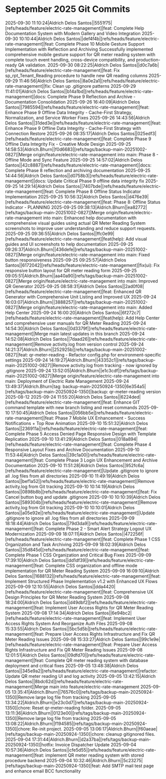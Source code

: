 # September 2025 Git Commits

2025-09-30 11:10:24|Aldrich Delos Santos||5551f75|[refs/heads/feature/electric-rate-management]|feat: Complete Help Documentation System with Modern Gallery and Video Integration
2025-09-30 10:10:44|Aldrich Delos Santos||def4f4b|[refs/heads/feature/electric-rate-management]|feat: Complete Phase 10 Mobile Gesture Support Implementation with Reflection and Archiving Successfully implemented comprehensive mobile gesture support for QR meter reading system with complete touch event handling, cross-device compatibility, and production-ready QA validation.
2025-09-30 08:22:25|Aldrich Delos Santos||d0c7a6b|[refs/heads/feature/electric-rate-management]|feat: Fix sp_rpt_Tenant_Reading procedure to handle new QR reading columns
2025-09-29 11:46:56|Aldrich Delos Santos||8a0e2a1|[refs/heads/feature/electric-rate-management]|fix: Clean up .gitignore patterns
2025-09-29 11:41:01|Aldrich Delos Santos||b14a1bd|[refs/heads/feature/electric-rate-management]|docs: Complete Phase 9 Reflection and Archive - Documentation Consolidation
2025-09-26 16:40:09|Aldrich Delos Santos||7985594|[refs/heads/feature/electric-rate-management]|feat: Enhance Phase 9 Offline Data Integrity - Cache-First Strategy, Normalization, and Service Worker Fixes
2025-09-26 14:43:56|Aldrich Delos Santos||31ded3e|[refs/heads/feature/electric-rate-management]|feat: Enhance Phase 9 Offline Data Integrity - Cache-First Strategy with Connection Restore
2025-09-26 08:35:17|Aldrich Delos Santos||025edf3|[refs/heads/feature/electric-rate-management]|feat: Complete Phase 9 Offline Data Integrity Fix - Creative Mode Design
2025-09-25 14:58:53|Aldrich.Bhurn||f0d6683|[refs/tags/backup-main-20251002-0827]|Merge origin/feature/electric-rate-management into main: Phase 8 - Offline Mode and Sync Feature
2025-09-25 14:57:02|Aldrich Delos Santos||42c8887|[refs/heads/feature/electric-rate-management]|docs: Complete Phase 8 reflection and archiving documentation
2025-09-25 14:44:56|Aldrich Delos Santos||d0758b3|[refs/heads/feature/electric-rate-management]|docs: Update Critical Phase 9 offline data integrity fix
2025-09-25 14:29:14|Aldrich Delos Santos||7407bde|[refs/heads/feature/electric-rate-management]|feat: Complete Phase 8 Offline Status Indicator Implementation
2025-09-25 10:56:32|Aldrich Delos Santos||d476e39|[refs/heads/feature/electric-rate-management]|feat: Phase 8: Offline Status Indicator - PLANNING
2025-09-25 09:38:13|Aldrich.Bhurn||ea82772|[refs/tags/backup-main-20251002-0827]|Merge origin/feature/electric-rate-management into main: Enhanced help documentation with comprehensive visual guides using actual QR Meter Reading System screenshots to improve user understanding and reduce support requests.
2025-09-25 09:36:55|Aldrich Delos Santos||ffc0e99|[refs/heads/feature/electric-rate-management]|feat(help): Add visual guides and UI screenshots to help documentation
2025-09-25 09:26:37|Aldrich.Bhurn||436defe|[refs/tags/backup-main-20251002-0827]|Merge origin/feature/electric-rate-management into main: Fixed button responsiveness
2025-09-25 09:25:57|Aldrich Delos Santos||6172042|[refs/heads/feature/electric-rate-management]|fix(ui): Fix responsive button layout for QR meter reading form
2025-09-25 09:05:51|Aldrich.Bhurn||aa40a90|[refs/tags/backup-main-20251002-0827]|Merge origin/feature/electric-rate-management into main: Improved QR Generator
2025-09-25 08:58:31|Aldrich Delos Santos||2ad0f08|[refs/heads/feature/electric-rate-management]|feat: Enhanced QR Generator with Comprehensive Unit Listing and Improved UX
2025-09-24 16:03:07|Aldrich.Bhurn||3888257|[refs/tags/backup-main-20251002-0827]|Merge origin/feature/electric-rate-management into main: Added Help Center
2025-09-24 16:00:20|Aldrich Delos Santos||6f272c7|[refs/heads/feature/electric-rate-management]|feat(help): Add Help Center and comprehensive user manuals for QR Meter Reading
2025-09-24 14:54:30|Aldrich Delos Santos||0d3379f|[refs/heads/feature/electric-rate-management]|Merge main latest updates in this branch
2025-09-24 14:52:08|Aldrich Delos Santos||7daad26|[refs/heads/feature/electric-rate-management]|Remove activity.log from version control
2025-09-24 14:21:37|Aldrich.Bhurn||252925b|[refs/tags/backup-main-20251002-0827]|feat: qr-meter-reading - Refactor config.php for environment-specific settings
2025-09-24 14:19:27|Aldrich.Bhurn||43352c1|[refs/tags/backup-main-20251002-0827]|Remove activity.log from tracking - now ignored by .gitignore
2025-09-24 13:52:05|Aldrich.Bhurn||e1c3cdf|[refs/tags/backup-main-20251002-0827]|Merge origin/feature/electric-rate-management into main: Deployment of Electric Rate Management
2025-09-24 13:49:37|Aldrich.Bhurn|tag: backup-main-20250924-1350|6e354a5|[refs/tags/backup-main-20250924-1350]|backup: qr-meter-reading version 2025-08-12
2025-09-24 11:55:20|Aldrich Delos Santos||6224ded|[refs/heads/feature/electric-rate-management]|feat: Enhance GIT command template with new branch listing and reset commands
2025-09-10 17:50:45|Aldrich Delos Santos||056bb5e|[refs/heads/feature/electric-rate-management]|feat: Phase 7 Mobile UX Enhancement - Success Notifications + Top Row Animation
2025-09-10 15:51:32|Aldrich Delos Santos||236911a|[refs/heads/feature/electric-rate-management]|feat: Complete Phase 5 Access Denied Page Responsive Design with Template Replication
2025-09-10 13:41:29|Aldrich Delos Santos||018a894|[refs/heads/feature/electric-rate-management]|feat: Complete Phase 4 Responsive Layout Fixes and Archive Documentation
2025-09-10 11:53:44|Aldrich Delos Santos||39c1a00|[refs/heads/feature/electric-rate-management]|feat: Complete Phase 3 Login UX Enhancement and Archive Documentation
2025-09-10 11:51:28|Aldrich Delos Santos||952fc6a|[refs/heads/feature/electric-rate-management]|Update .gitignore to ignore all .log files from all directories
2025-09-10 11:49:19|Aldrich Delos Santos||bef1a52|[refs/heads/feature/electric-rate-management]|Remove activity.log from Git tracking
2025-09-10 10:14:19|Aldrich Delos Santos||0898b8b|[refs/heads/feature/electric-rate-management]|feat: Fix Cancel button bug and update .gitignore
2025-09-10 10:10:39|Aldrich Delos Santos||589304b|[refs/heads/feature/electric-rate-management]|Remove activity.log from Git tracking
2025-09-10 10:10:01|Aldrich Delos Santos||a05e92e|[refs/heads/feature/electric-rate-management]|Update .gitignore to ignore all .log files from all directories
2025-09-09 18:18:44|Aldrich Delos Santos||79d3da9|[refs/heads/feature/electric-rate-management]|feat: Complete Phase 2 - Smart Alert Strategy Logout UX Modernization
2025-09-09 18:07:11|Aldrich Delos Santos||472256f|[refs/heads/feature/electric-rate-management]|feat: Complete Phase 1 CSS Organization and Task Archiving
2025-09-09 18:02:39|Aldrich Delos Santos||35d845d|[refs/heads/feature/electric-rate-management]|feat: Complete Phase 1 CSS Organization and Critical Bug Fixes
2025-09-09 17:39:10|Aldrich Delos Santos||dd1df39|[refs/heads/feature/electric-rate-management]|feat: Complete CSS organization and offline mode implementation for QR Meter Reading System
2025-09-09 16:09:10|Aldrich Delos Santos||1688132|[refs/heads/feature/electric-rate-management]|feat: Implement Structured Phase Implementation v1.2 with Enhanced UX Flows
2025-09-09 12:10:55|Aldrich Delos Santos||dda4420|[refs/heads/feature/electric-rate-management]|feat: Comprehensive UX Design Principles for QR Meter Reading System
2025-09-08 18:24:00|Aldrich Delos Santos||d49dbf2|[refs/heads/feature/electric-rate-management]|feat: Implement User Access Rights for QR Meter Reading System
2025-09-08 17:14:34|Aldrich Delos Santos||6e94bc2|[refs/heads/feature/electric-rate-management]|feat: Implement User Access Rights System And Reorganize Auth Files
2025-09-08 15:33:55|Aldrich Delos Santos||5bc5d5b|[refs/heads/feature/electric-rate-management]|feat: Prepare User Access Rights Infrastructure and Fix QR Meter Reading Issues
2025-09-08 15:33:27|Aldrich Delos Santos||99c1e9e|[refs/heads/feature/electric-rate-management]|feat: Prepare User Access Rights Infrastructure and Fix QR Meter Reading Issues
2025-09-08 12:01:51|Aldrich Delos Santos||09dfd70|[refs/heads/feature/electric-rate-management]|feat: Complete QR meter reading system with database deployment and critical fixes
2025-09-05 13:48:38|Aldrich Delos Santos||345e9a2|[refs/heads/feature/electric-rate-management]|refactor: Update QR meter reading UI and log activity
2025-09-05 13:42:15|Aldrich Delos Santos||8bdc62d|[refs/heads/feature/electric-rate-management]|Merge main into feature/electric-rate-management
2025-09-05 13:35:41|Aldrich.Bhurn||76576c0|[refs/tags/backup-main-20250924-1350]|Remove large log file from tracking
2025-09-05 13:34:22|Aldrich.Bhurn||e23c0d7|[refs/tags/backup-main-20250924-1350]|chore: Reset qr-meter-reading folder.
2025-09-05 13:11:36|Aldrich.Bhurn||0123e00|[refs/tags/backup-main-20250924-1350]|Remove large log file from tracking
2025-09-05 13:08:22|Aldrich.Bhurn||f194585|[refs/tags/backup-main-20250924-1350]|chore: Re-init project.
2025-09-05 13:06:17|Aldrich.Bhurn||f60aeae|[refs/tags/backup-main-20250924-1350]|chore: cleanup gitignored files.
2025-09-04 17:31:44|Aldrich.Bhurn||d2a37ba|[refs/tags/backup-main-20250924-1350]|hotfix: Invoice Dispatcher Update
2025-09-04 10:57:36|Aldrich Delos Santos||cfe5d55|[refs/heads/feature/electric-rate-management]|feat: implement QR meter reading system with stored procedure backend
2025-09-04 10:32:46|Aldrich.Bhurn||5c23275|[refs/tags/backup-main-20250924-1350]|feat: Add SMTP mail test page and enhance email BCC functionality